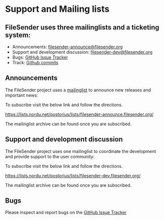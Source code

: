 # Support and Mailing lists

## FileSender uses three mailinglists and a ticketing system:

* Announcements: filesender-announce@filesender.org
* Support and development discussion: filesender-dev@filesender.org
* Bugs: [GitHub Issue Tracker](https://github.com/filesender/filesender/issues)
* Track: [Github commits](https://github.com/filesender/filesender/commits/master)

## Announcements

The FileSender project uses a [mailinglist](https://lists.nordu.net/postorius/lists/filesender-announce.filesender.org/) to announce new releases and important news:

To subscribe visit the below link and follow the directions.

https://lists.nordu.net/postorius/lists/filesender-announce.filesender.org/

The mailinglist archive can be found once you are subscribed.

## Support and development discussion

The FileSender project uses one mailinglist to coordinate the
development and provide support to the user community:

To subscribe visit the below link and follow the directions.

https://lists.nordu.net/postorius/lists/filesender-dev.filesender.org/

The mailinglist archive can be found once you are subscribed.

## Bugs

Please inspect and report bugs on the [GitHub Issue
Tracker](https://github.com/filesender/filesender/issues)

